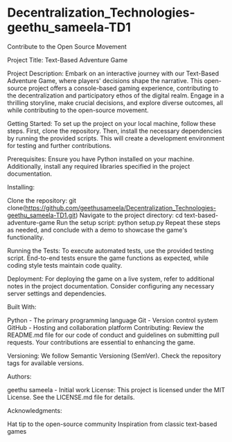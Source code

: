 # Decentralization_Technologies-geethu_sameela-TD1
Contribute to the Open Source  Movement

Project Title: Text-Based Adventure Game

Project Description:
Embark on an interactive journey with our Text-Based Adventure Game, where players' decisions shape the narrative. This open-source project offers a console-based gaming experience, contributing to the decentralization and participatory ethos of the digital realm. Engage in a thrilling storyline, make crucial decisions, and explore diverse outcomes, all while contributing to the open-source movement.

Getting Started:
To set up the project on your local machine, follow these steps. First, clone the repository. Then, install the necessary dependencies by running the provided scripts. This will create a development environment for testing and further contributions.

Prerequisites:
Ensure you have Python installed on your machine. Additionally, install any required libraries specified in the project documentation.

Installing:

Clone the repository: git clone(https://github.com/geethusameela/Decentralization_Technologies-geethu_sameela-TD1.git)
Navigate to the project directory: cd text-based-adventure-game
Run the setup script: python setup.py
Repeat these steps as needed, and conclude with a demo to showcase the game's functionality.

Running the Tests:
To execute automated tests, use the provided testing script. End-to-end tests ensure the game functions as expected, while coding style tests maintain code quality.

Deployment:
For deploying the game on a live system, refer to additional notes in the project documentation. Consider configuring any necessary server settings and dependencies.

Built With:

Python - The primary programming language
Git - Version control system
GitHub - Hosting and collaboration platform
Contributing:
Review the README.md file for our code of conduct and guidelines on submitting pull requests. Your contributions are essential to enhancing the game.

Versioning:
We follow Semantic Versioning (SemVer). Check the repository tags for available versions.

Authors:

geethu sameela - Initial work
License:
This project is licensed under the MIT License. See the LICENSE.md file for details.

Acknowledgments:

Hat tip to the open-source community
Inspiration from classic text-based games
